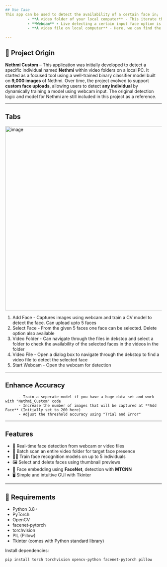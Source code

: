 ```yaml
---
## Use Case
This app can be used to detect the availability of a certain face in;
          - **A video folder of your local computer** - This iterate through all the videos available in the input folder and returns the names of the videos where the 'required' face can be detected.
          - **Webcam** - Live detecting a certain input face option is available
          - **A video file on local computer** - Here, we can find the certain input face availability in a video file

---
```


## 🧬 Project Origin

**Nethmi Custom** – This application was initially developed to detect a specific individual named **Nethmi** within video folders on a local PC. It started as a focused tool using a well-trained binary classifier model built on **9,000 images** of Nethmi. Over time, the project evolved to support **custom face uploads**, allowing users to detect **any individual** by dynamically training a model using webcam input. The original detection logic and model for Nethmi are still included in this project as a reference.

---
## Tabs
<img width="592" alt="image" src="https://github.com/user-attachments/assets/c6f83bf9-93e2-4e6a-9b82-c66828e183d3" />

  1. Add Face - Captures images using webcam and train a CV model to detect the face. Can upload upto 5 faces
  2. Select Face -  From the given 5 faces one face can be selected. Delete option also available
  3. Video Folder - Can navigate through the files in dekstop and select a folder to check the availability of the selected faces in the videos in the folder
  4. Video File - Open a dialog box to navigate through the dekstop to find a video file to detect the selected face
  5. Start Webcam - Open the webcam for detection

---
## Enhance Accuracy

          - Train a seperate model if you have a huge data set and work with "Nethmi_Custom" code
          - Increase the number of images that will be captured at **Add Face** (Initially set to 200 here)
          - Adjust the threshold accuracy using "Trial and Error"
---

## Features

- 🎥 Real-time face detection from webcam or video files
- 📁 Batch scan an entire video folder for target face presence
- 🧑‍💻 Train face recognition models on up to 5 individuals
- 🖼 Select and delete faces using thumbnail previews
- 🧠 Face embedding using **FaceNet**, detection with **MTCNN**
- 🖥 Simple and intuitive GUI with Tkinter

---
## 🧰 Requirements

- Python 3.8+
- PyTorch
- OpenCV
- facenet-pytorch
- torchvision
- PIL (Pillow)
- Tkinter (comes with Python standard library)

Install dependencies:

```bash
pip install torch torchvision opencv-python facenet-pytorch pillow

